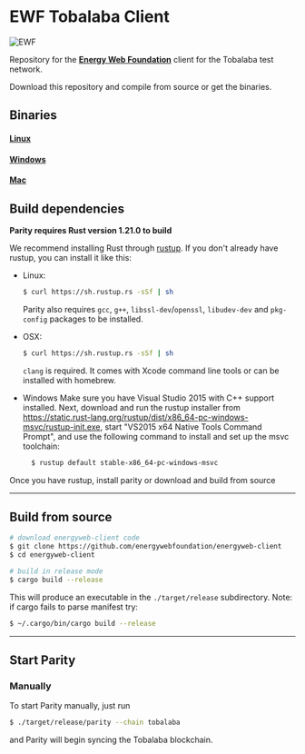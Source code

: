# EWF Tobalaba Client

![EWF](http://energyweb.org/wp-content/uploads/2017/02/EnergyWebnoback-1.png)

Repository for the [**Energy Web Foundation**](http://energyweb.org/) client for the Tobalaba test network.

Download this repository and compile from source or get the binaries.

## Binaries

#### [Linux](https://tobalaba.slock.it/download/ewf-client-linux)

#### [Windows](https://tobalaba.slock.it/download/ewf-client-windows.exe)

#### [Mac](https://tobalaba.slock.it/download/ewf-client-mac)


## Build dependencies

**Parity requires Rust version 1.21.0 to build**

We recommend installing Rust through [rustup](https://www.rustup.rs/). If you don't already have rustup, you can install it like this:

- Linux:
	```bash
	$ curl https://sh.rustup.rs -sSf | sh
	```

	Parity also requires `gcc`, `g++`, `libssl-dev`/`openssl`, `libudev-dev` and `pkg-config` packages to be installed.

- OSX:
	```bash
	$ curl https://sh.rustup.rs -sSf | sh
	```

	`clang` is required. It comes with Xcode command line tools or can be installed with homebrew.

- Windows
  Make sure you have Visual Studio 2015 with C++ support installed. Next, download and run the rustup installer from
	https://static.rust-lang.org/rustup/dist/x86_64-pc-windows-msvc/rustup-init.exe, start "VS2015 x64 Native Tools Command Prompt", and use the following command to install and set up the msvc toolchain:
  ```bash
	$ rustup default stable-x86_64-pc-windows-msvc
  ```

Once you have rustup, install parity or download and build from source

----

## Build from source

```bash
# download energyweb-client code
$ git clone https://github.com/energywebfoundation/energyweb-client
$ cd energyweb-client

# build in release mode
$ cargo build --release
```

This will produce an executable in the `./target/release` subdirectory.
Note: if cargo fails to parse manifest try:

```bash
$ ~/.cargo/bin/cargo build --release
```

----

## Start Parity

### Manually

To start Parity manually, just run

```bash
$ ./target/release/parity --chain tobalaba
```

and Parity will begin syncing the Tobalaba blockchain.

